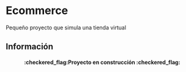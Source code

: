 # Ecommerce
Pequeño proyecto que simula una tienda virtual

## Información
<h4 align="center">
:checkered_flag:Proyecto en construcción :checkered_flag:
</h4>

